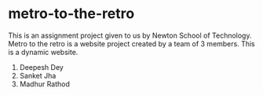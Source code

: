 # metro-to-the-retro
This is an assignment project given to us by Newton School of Technology.
Metro to the retro is a website project created by a team of 3 members.
This is a dynamic website.
1. Deepesh Dey
2. Sanket Jha
3. Madhur Rathod
